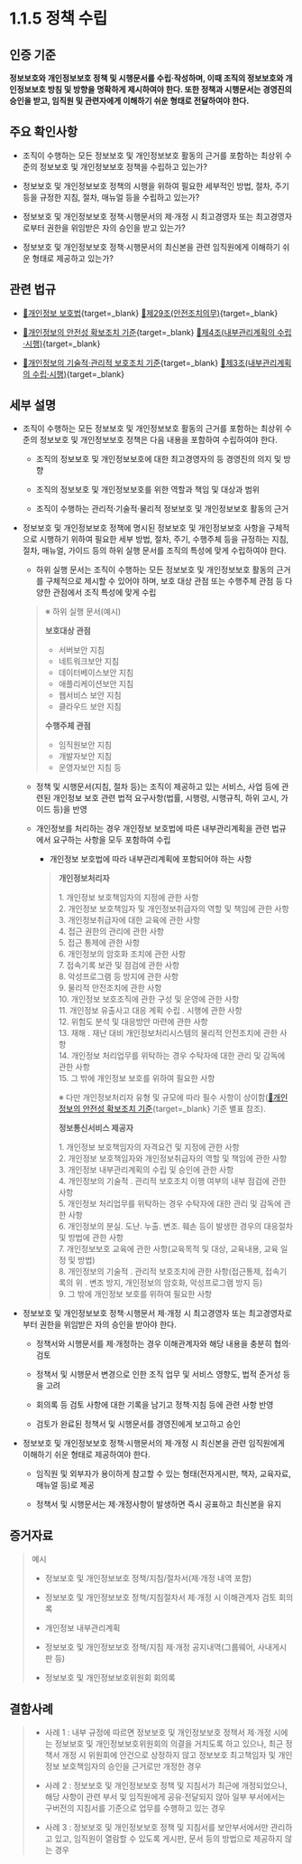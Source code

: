 # 1.1.5 정책 수립

## 인증 기준

**정보보호와 개인정보보호 정책 및 시행문서를 수립·작성하며, 이때 조직의 정보보호와 개인정보보호 방침 및 방향을 명확하게 제시하여야 한다. 또한 정책과 시행문서는 경영진의 승인을 받고, 임직원 및 관련자에게 이해하기 쉬운 형태로 전달하여야 한다.**

## 주요 확인사항

- 조직이 수행하는 모든 정보보호 및 개인정보보호 활동의 근거를 포함하는 최상위 수준의 정보보호 및 개인정보보호 정책을 수립하고 있는가?

- 정보보호 및 개인정보보호 정책의 시행을 위하여 필요한 세부적인 방법, 절차, 주기 등을 규정한 지침, 절차, 매뉴얼 등을 수립하고 있는가?

- 정보보호 및 개인정보보호 정책·시행문서의 제·개정 시 최고경영자 또는 최고경영자로부터 권한을 위임받은 자의 승인을 받고 있는가?

- 정보보호 및 개인정보보호 정책·시행문서의 최신본을 관련 임직원에게 이해하기 쉬운 형태로 제공하고 있는가?

## 관련 법규

- [🔗개인정보 보호법](https://www.law.go.kr/법령/개인정보보호법/(20200805,16930,20200204)/제29조 "새 창에서 열기"){target=_blank} [🔗제29조(안전조치의무)](https://www.law.go.kr/법령/개인정보보호법/제29조 "새 창에서 열기"){target=_blank}

- [🔗개인정보의 안전성 확보조치 기준](https://www.law.go.kr/행정규칙/(개인정보보호위원회)개인정보의안전성확보조치기준/(2021-2,20210915)/제4조 "새 창에서 열기"){target=_blank} [🔗제4조(내부관리계획의 수립·시행)](https://www.law.go.kr/행정규칙/(개인정보보호위원회)개인정보의안전성확보조치기준/제4조 "새 창에서 열기"){target=_blank}

- [🔗개인정보의 기술적·관리적 보호조치 기준](https://www.law.go.kr/행정규칙/(개인정보보호위원회)개인정보의기술적·관리적보호조치기준/(2021-3,20210915)/제3조 "새 창에서 열기"){target=_blank} [🔗제3조(내부관리계획의 수립·시행)](https://www.law.go.kr/행정규칙/(개인정보보호위원회)개인정보의기술적·관리적보호조치기준/제3조 "새 창에서 열기"){target=_blank}

## 세부 설명

- 조직이 수행하는 모든 정보보호 및 개인정보보호 활동의 근거를 포함하는 최상위 수준의 정보보호 및 개인정보보호 정책은 다음 내용을 포함하여 수립하여야 한다.

    - 조직의 정보보호 및 개인정보보호에 대한 최고경영자의 등 경영진의 의지 및 방향

    - 조직의 정보보호 및 개인정보보호를 위한 역할과 책임 및 대상과 범위

    - 조직이 수행하는 관리적·기술적·물리적 정보보호 및 개인정보보호 활동의 근거

- 정보보호 및 개인정보보호 정책에 명시된 정보보호 및 개인정보보호 사항을 구체적으로 시행하기 위하여 필요한 세부 방법, 절차, 주기, 수행주체 등을 규정하는 지침, 절차, 매뉴얼, 가이드 등의 하위 실행 문서를 조직의 특성에 맞게 수립하여야 한다.

    - 하위 실행 문서는 조직이 수행하는 모든 정보보호 및 개인정보보호 활동의 근거를 구체적으로 제시할 수 있어야 하며, 보호 대상 관점 또는 수행주체 관점 등 다양한 관점에서 조직 특성에 맞게 수립
    >
    > ※ 하위 실행 문서(예시)
    >
    > **보호대상 관점**
    >
    > - 서버보안 지침
    > - 네트워크보안 지침
    > - 데이터베이스보안 지침
    > - 애플리케이션보안 지침
    > - 웹서비스 보안 지침
    > - 클라우드 보안 지침
    >
    > **수행주체 관점**
    >
    > - 임직원보안 지침
    > - 개발자보안 지침
    > - 운영자보안 지침 등

    - 정책 및 시행문서(지침, 절차 등)는 조직이 제공하고 있는 서비스, 사업 등에 관련된 개인정보 보호 관련 법적 요구사항(법률, 시행령, 시행규칙, 하위 고시, 가이드 등)을 반영

    - 개인정보를 처리하는 경우 개인정보 보호법에 따른 내부관리계획을 관련 법규에서 요구하는 사항을 모두 포함하여 수립

        - 개인정보 보호법에 따라 내부관리계획에 포함되어야 하는 사항
        >
        > **개인정보처리자**
        >
        >   1\. 개인정보 보호책임자의 지정에 관한 사항  
        >   2\. 개인정보 보호책임자 및 개인정보취급자의 역할 및 책임에 관한 사항  
        >   3\. 개인정보취급자에 대한 교육에 관한 사항  
        >   4\. 접근 권한의 관리에 관한 사항  
        >   5\. 접근 통제에 관한 사항  
        >   6\. 개인정보의 암호화 조치에 관한 사항  
        >   7\. 접속기록 보관 및 점검에 관한 사항  
        >   8\. 악성프로그램 등 방지에 관한 사항  
        >   9\. 물리적 안전조치에 관한 사항  
        >   10\. 개인정보 보호조직에 관한 구성 및 운영에 관한 사항  
        >   11\. 개인정보 유출사고 대응 계획 수립 ․ 시행에 관한 사항  
        >   12\. 위험도 분석 및 대응방안 마련에 관한 사항  
        >   13\. 재해 ․ 재난 대비 개인정보처리시스템의 물리적 안전조치에 관한 사항  
        >   14\. 개인정보 처리업무를 위탁하는 경우 수탁자에 대한 관리 및 감독에 관한 사항  
        >   15\. 그 밖에 개인정보 보호를 위하여 필요한 사항  
        >
        > ※ 다만 개인정보처리자 유형 및 규모에 따라 필수 사항이 상이함([🔗개인정보의 안전성 확보조치 기준](https://www.law.go.kr/행정규칙/(개인정보보호위원회)개인정보의안전성확보조치기준 "새 창에서 열기"){target=_blank} 기준 별표 참조).  
        >
        > **정보통신서비스 제공자**
        >
        >   1\. 개인정보 보호책임자의 자격요건 및 지정에 관한 사항  
        >   2\. 개인정보 보호책임자와 개인정보취급자의 역할 및 책임에 관한 사항  
        >   3\. 개인정보 내부관리계획의 수립 및 승인에 관한 사항  
        >   4\. 개인정보의 기술적 ․ 관리적 보호조치 이행 여부의 내부 점검에 관한 사항  
        >   5\. 개인정보 처리업무를 위탁하는 경우 수탁자에 대한 관리 및 감독에 관한 사항  
        >   6\. 개인정보의 분실․ 도난․ 누출․ 변조․ 훼손 등이 발생한 경우의 대응절차 및 방법에 관한 사항  
        >   7\. 개인정보보호 교육에 관한 사항(교육목적 및 대상, 교육내용, 교육 일정 및 방법)  
        >   8\. 개인정보의 기술적 ․ 관리적 보호조치에 관한 사항(접근통제, 접속기록의 위 ․ 변조 방지, 개인정보의 암호화, 악성프로그램 방지 등)  
        >   9\. 그 밖에 개인정보 보호를 위하여 필요한 사항  

- 정보보호 및 개인정보보호 정책·시행문서 제·개정 시 최고경영자 또는 최고경영자로부터 권한을 위임받은 자의 승인을 받아야 한다.

    - 정책서와 시행문서를 제·개정하는 경우 이해관계자와 해당 내용을 충분히 협의·검토

    - 정책서 및 시행문서 변경으로 인한 조직 업무 및 서비스 영향도, 법적 준거성 등을 고려

    - 회의록 등 검토 사항에 대한 기록을 남기고 정책·지침 등에 관련 사항 반영

    - 검토가 완료된 정책서 및 시행문서를 경영진에게 보고하고 승인

- 정보보호 및 개인정보보호 정책·시행문서의 제·개정 시 최신본을 관련 임직원에게 이해하기 쉬운 형태로 제공하여야 한다.

    - 임직원 및 외부자가 용이하게 참고할 수 있는 형태(전자게시판, 책자, 교육자료, 매뉴얼 등)로 제공

    - 정책서 및 시행문서는 제·개정사항이 발생하면 즉시 공표하고 최신본을 유지

## 증거자료

> 예시
>
> - 정보보호 및 개인정보보호 정책/지침/절차서(제·개정 내역 포함)
>
> - 정보보호 및 개인정보보호 정책/지침절차서 제·개정 시 이해관계자 검토 회의록
>
> - 개인정보 내부관리계획
>
> - 정보보호 및 개인정보보호 정책/지침 제·개정 공지내역(그룹웨어, 사내게시판 등)
>
> - 정보보호 및 개인정보보호위원회 회의록

## 결함사례

> - 사례 1 : 내부 규정에 따르면 정보보호 및 개인정보보호 정책서 제·개정 시에는 정보보호 및 개인정보보호위원회의 의결을 거치도록 하고 있으나, 최근 정책서 개정 시 위원회에 안건으로 상정하지 않고 정보보호 최고책임자 및 개인정보 보호책임자의 승인을 근거로만 개정한 경우
>
> - 사례 2 : 정보보호 및 개인정보보호 정책 및 지침서가 최근에 개정되었으나, 해당 사항이 관련 부서 및 임직원에게 공유·전달되지 않아 일부 부서에서는 구버전의 지침서를 기준으로 업무를 수행하고 있는 경우
>
> - 사례 3 : 정보보호 및 개인정보보호 정책 및 지침서를 보안부서에서만 관리하고 있고, 임직원이 열람할 수 있도록 게시판, 문서 등의 방법으로 제공하지 않는 경우
